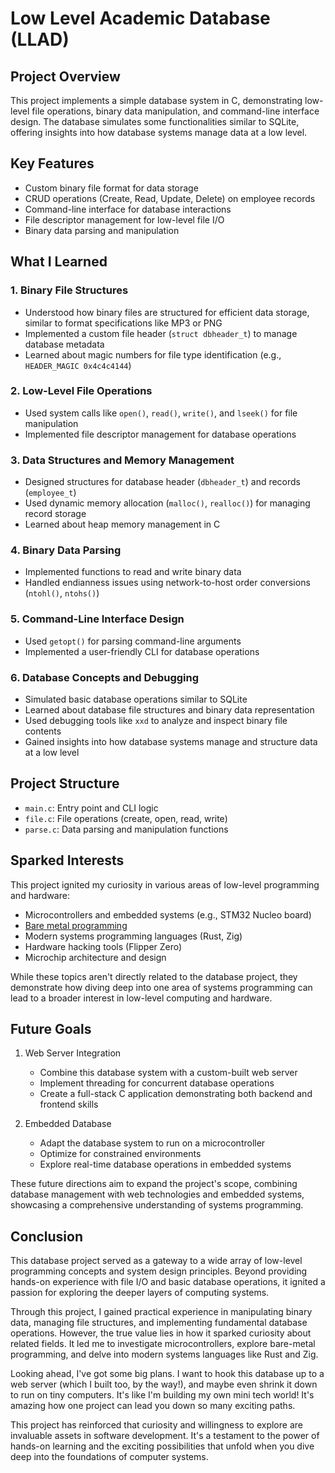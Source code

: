 # Low Level Academic Database (LLAD)

## Project Overview

This project implements a simple database system in C, demonstrating low-level file operations, binary data manipulation, and command-line interface design. The database simulates some functionalities similar to SQLite, offering insights into how database systems manage data at a low level.

## Key Features

- Custom binary file format for data storage
- CRUD operations (Create, Read, Update, Delete) on employee records
- Command-line interface for database interactions
- File descriptor management for low-level file I/O
- Binary data parsing and manipulation

## What I Learned

### 1. Binary File Structures

- Understood how binary files are structured for efficient data storage, similar to format specifications like MP3 or PNG
- Implemented a custom file header (`struct dbheader_t`) to manage database metadata
- Learned about magic numbers for file type identification (e.g., `HEADER_MAGIC 0x4c4c4144`)

### 2. Low-Level File Operations

- Used system calls like `open()`, `read()`, `write()`, and `lseek()` for file manipulation
- Implemented file descriptor management for database operations

### 3. Data Structures and Memory Management

- Designed structures for database header (`dbheader_t`) and records (`employee_t`)
- Used dynamic memory allocation (`malloc()`, `realloc()`) for managing record storage
- Learned about heap memory management in C

### 4. Binary Data Parsing

- Implemented functions to read and write binary data
- Handled endianness issues using network-to-host order conversions (`ntohl()`, `ntohs()`)

### 5. Command-Line Interface Design

- Used `getopt()` for parsing command-line arguments
- Implemented a user-friendly CLI for database operations

### 6. Database Concepts and Debugging

- Simulated basic database operations similar to SQLite
- Learned about database file structures and binary data representation
- Used debugging tools like `xxd` to analyze and inspect binary file contents
- Gained insights into how database systems manage and structure data at a low level

## Project Structure

- `main.c`: Entry point and CLI logic
- `file.c`: File operations (create, open, read, write)
- `parse.c`: Data parsing and manipulation functions

## Sparked Interests

This project ignited my curiosity in various areas of low-level programming and hardware:

- Microcontrollers and embedded systems (e.g., STM32 Nucleo board)
- [Bare metal programming](https://youtube.com/playlist?list=PLP29wDx6QmW7HaCrRydOnxcy8QmW0SNdQ&si=CA1vNJzEHFMnzy35)
- Modern systems programming languages (Rust, Zig)
- Hardware hacking tools (Flipper Zero)
- Microchip architecture and design

While these topics aren't directly related to the database project, they demonstrate how diving deep into one area of systems programming can lead to a broader interest in low-level computing and hardware.

## Future Goals

1. Web Server Integration
   - Combine this database system with a custom-built web server
   - Implement threading for concurrent database operations
   - Create a full-stack C application demonstrating both backend and frontend skills

2. Embedded Database
   - Adapt the database system to run on a microcontroller
   - Optimize for constrained environments
   - Explore real-time database operations in embedded systems

These future directions aim to expand the project's scope, combining database management with web technologies and embedded systems, showcasing a comprehensive understanding of systems programming.

## Conclusion

This database project served as a gateway to a wide array of low-level programming concepts and system design principles. Beyond providing hands-on experience with file I/O and basic database operations, it ignited a passion for exploring the deeper layers of computing systems.

Through this project, I gained practical experience in manipulating binary data, managing file structures, and implementing fundamental database operations. However, the true value lies in how it sparked curiosity about related fields. It led me to investigate microcontrollers, explore bare-metal programming, and delve into modern systems languages like Rust and Zig.

Looking ahead, I've got some big plans. I want to hook this database up to a web server (which I built too, by the way!), and maybe even shrink it down to run on tiny computers. It's like I'm building my own mini tech world! It's amazing how one project can lead you down so many exciting paths.

This project has reinforced that curiosity and willingness to explore are invaluable assets in software development. It's a testament to the power of hands-on learning and the exciting possibilities that unfold when you dive deep into the foundations of computer systems. 